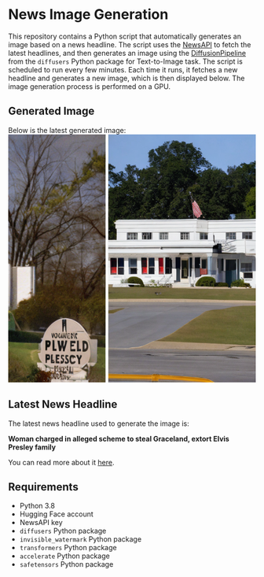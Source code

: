 # News Image Generation
This repository contains a Python script that automatically generates an image based on a news headline. The script uses the [NewsAPI](https://newsapi.org/) to fetch the latest headlines, and then generates an image using the [DiffusionPipeline](https://github.com/huggingface/diffusers) from the `diffusers` Python package for Text-to-Image task.
The script is scheduled to run every few minutes. Each time it runs, it fetches a new headline and generates a new image, which is then displayed below. The image generation process is performed on a GPU.

## Generated Image
Below is the latest generated image:
![Generated Image](image.png)

## Latest News Headline
The latest news headline used to generate the image is:

**Woman charged in alleged scheme to steal Graceland, extort Elvis Presley family**

You can read more about it [here](https://news.google.com/rss/articles/CBMiugFBVV95cUxNei00TFl2Ml81VE1HUk5CU211M3dkOXJMbkhqd1FjLUh6ZnlPQ1JBdldqNVJ5YWlHSHJ0OThwYV9pRHA2RHkyRVhuelF4TUFja0JlRWsxV0hBS2k0UkJoaEJ5c1l5WVJ0dzl0aXQ0OTVuQ1dmT1NmRmg1WmhtODdkZXhPMVBjak1UQ3FjRzZPbWhsemd3ZzFuTGhLWmJpNXJfN1lGT0laTFdmdjEwS1FqVVl2RFpQRGlRa0HSAVZBVV95cUxQOGkwUUhGUkxDdVl4S0RZRy12WHo4WktPT2JJMGxrRDYxOVpObkgzX2RGRjY1LUJMWDF2bFlDa0syelVqTkktYVhURlJlaDdqRzhkX2x1QQ?oc=5).

## Requirements
- Python 3.8
- Hugging Face account
- NewsAPI key
- `diffusers` Python package
- `invisible_watermark` Python package
- `transformers` Python package
- `accelerate` Python package
- `safetensors` Python package
